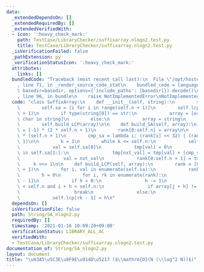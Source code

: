 ```yaml
---
data:
  _extendedDependsOn: []
  _extendedRequiredBy: []
  _extendedVerifiedWith:
  - icon: ':heavy_check_mark:'
    path: TestCase/LibraryChecker/suffixarray.nlogn2.test.py
    title: TestCase/LibraryChecker/suffixarray.nlogn2.test.py
  _isVerificationFailed: false
  _pathExtension: py
  _verificationStatusIcon: ':heavy_check_mark:'
  attributes:
    links: []
  bundledCode: "Traceback (most recent call last):\n  File \"/opt/hostedtoolcache/Python/3.9.5/x64/lib/python3.9/site-packages/onlinejudge_verify/documentation/build.py\"\
    , line 71, in _render_source_code_stat\n    bundled_code = language.bundle(stat.path,\
    \ basedir=basedir, options={'include_paths': [basedir]}).decode()\n  File \"/opt/hostedtoolcache/Python/3.9.5/x64/lib/python3.9/site-packages/onlinejudge_verify/languages/python.py\"\
    , line 96, in bundle\n    raise NotImplementedError\nNotImplementedError\n"
  code: "class SuffixArray:\n    def __init__(self, string):\n        self.n = len(string)\n\
    \        self.sa = [i for i in range(self.n + 1)]\n        self.lcp = [0] * (self.n\
    \ + 1)\n        if type(string[0]) == str:\n            array = [ord(char) for\
    \ char in string]\n        else:\n            array = string\n        self.build_SA(array)\n\
    \        self.build_LCP(array)\n\n    def build_SA(self, array):\n        rank\
    \ = [-1] * (2 * self.n + 1)\n        rank[0:self.n] = array\n\n        tmp = [0]\
    \ * (self.n + 1)\n        cmp_sa = lambda i: (rank[i] << 32) | (rank[i + k] +\
    \ 1)\n\n        k = 1\n        while k <= self.n:\n            self.sa.sort(key=cmp_sa)\n\
    \            val = self.sa[0]\n            tmp[val] = 0\n            for nxt_val\
    \ in self.sa[1:]:\n                tmp[nxt_val] = tmp[val] + (cmp_sa(val) < cmp_sa(nxt_val))\n\
    \                val = nxt_val\n            rank[0:self.n + 1] = tmp\n       \
    \     k <<= 1\n\n    def build_LCP(self, array):\n        rank = [0] * (self.n\
    \ + 1)\n        for i, val in enumerate(self.sa):\n            rank[val] = i\n\
    \        h = 0\n        for i, rk in enumerate(rank):\n            j = self.sa[rk\
    \ - 1]\n            if h > 0:\n                h -= 1\n            while j + h\
    \ < self.n and i + h < self.n:\n                if array[j + h] != array[i + h]:\n\
    \                    break\n                else:\n                    h += 1\n\
    \            self.lcp[rk - 1] = h\n"
  dependsOn: []
  isVerificationFile: false
  path: String/SA_nlogn2.py
  requiredBy: []
  timestamp: '2021-01-16 10:09:20+09:00'
  verificationStatus: LIBRARY_ALL_AC
  verifiedWith:
  - TestCase/LibraryChecker/suffixarray.nlogn2.test.py
documentation_of: String/SA_nlogn2.py
layout: document
title: "\u63A5\u5C3E\u8F9E\u914D\u5217 ($\\mathrm{O}(N (\\log^2 N))$)"
---
```

